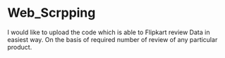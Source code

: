 # Web_Scrpping
I would like to upload the code which is able to Flipkart review Data in easiest way.
On the basis of required number of review of any particular product.
